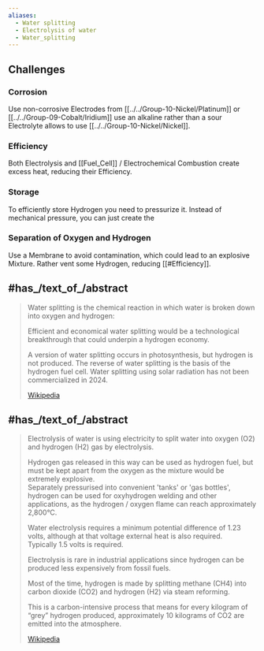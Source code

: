 ```yaml
---
aliases:
  - Water splitting
  - Electrolysis of water
  - Water_splitting 
---
```


## Challenges 

### Corrosion 

Use non-corrosive Electrodes from [[../../Group-10-Nickel/Platinum]] or [[../../Group-09-Cobalt/Iridium]]
use an alkaline rather than a sour Electrolyte allows to use [[../../Group-10-Nickel/Nickel]]. 


### Efficiency 

Both Electrolysis and [[Fuel_Cell]] / Electrochemical Combustion create excess heat, reducing their Efficiency.

### Storage 

To efficiently store Hydrogen you need to pressurize it. 
Instead of mechanical pressure, you can just create the 
### Separation of Oxygen and Hydrogen 

Use a Membrane to avoid contamination, which could lead to an explosive Mixture. 
Rather vent some Hydrogen, reducing [[#Efficiency]]. 




## #has_/text_of_/abstract 

> Water splitting is the chemical reaction in which water is broken down into oxygen and hydrogen:
>
> Efficient and economical water splitting would be a technological breakthrough 
> that could underpin a hydrogen economy. 
> 
> A version of water splitting occurs in photosynthesis, but hydrogen is not produced. 
> The reverse of water splitting is the basis of the hydrogen fuel cell. 
> Water splitting using solar radiation has not been commercialized in 2024.
>
> [Wikipedia](https://en.wikipedia.org/wiki/Water%20splitting) 

## #has_/text_of_/abstract 

> Electrolysis of water is 
> using electricity to split water into oxygen (O2) and hydrogen (H2) gas by electrolysis. 
> 
> Hydrogen gas released in this way can be used as hydrogen fuel, 
> but must be kept apart from the oxygen as the mixture would be extremely explosive.  
> Separately pressurised into convenient 'tanks' or 'gas bottles', 
> hydrogen can be used for oxyhydrogen  welding and other applications, 
> as the hydrogen / oxygen flame can reach approximately 2,800°C.
>
> Water electrolysis requires a minimum potential difference of 1.23 volts, 
> although at that voltage external heat is also required.  
> Typically 1.5 volts is required. 
> 
> Electrolysis is rare in industrial applications 
> since hydrogen can be produced less expensively from fossil fuels. 
> 
> Most of the time, hydrogen is made by splitting methane (CH4) into carbon dioxide (CO2) 
> and hydrogen (H2) via steam reforming. 
> 
> This is a carbon-intensive process that means for every kilogram of “grey” hydrogen produced, 
> approximately 10 kilograms of CO2 are emitted into the atmosphere.
>
> [Wikipedia](https://en.wikipedia.org/wiki/Electrolysis%20of%20water) 

